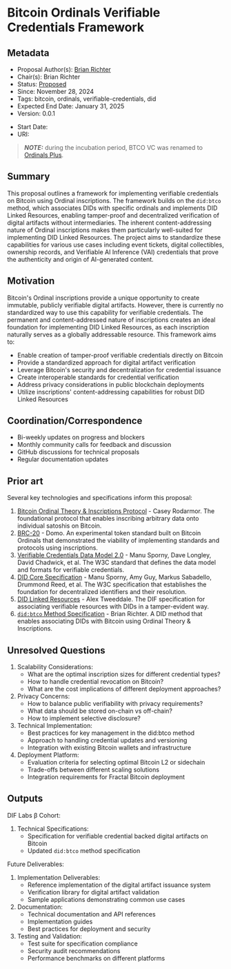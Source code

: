 # Bitcoin Ordinals Verifiable Credentials Framework

## Metadata
- Proposal Author(s): [Brian Richter](https://github.com/brianorwhatever)
- Chair(s): Brian Richter
- Status: [Proposed]()
- Since: November 28, 2024
- Tags: bitcoin, ordinals, verifiable-credentials, did
- Expected End Date: January 31, 2025
- Version: 0.0.1

[//]: # (Do not fill out below. To be filled out by chairs post-approval)
- Start Date: <date>
- URI: <uri>

> **_NOTE:_**  during the incubation period, BTCO VC was renamed to [Ordinals Plus](https://ordinals.plus).

## Summary

This proposal outlines a framework for implementing verifiable credentials on Bitcoin using Ordinal inscriptions. The framework builds on the `did:btco` method, which associates DIDs with specific ordinals and implements DID Linked Resources, enabling tamper-proof and decentralized verification of digital artifacts without intermediaries. The inherent content-addressing nature of Ordinal inscriptions makes them particularly well-suited for implementing DID Linked Resources. The project aims to standardize these capabilities for various use cases including event tickets, digital collectibles, ownership records, and Verifiable AI Inference (VAI) credentials that prove the authenticity and origin of AI-generated content.

## Motivation

Bitcoin's Ordinal inscriptions provide a unique opportunity to create immutable, publicly verifiable digital artifacts. However, there is currently no standardized way to use this capability for verifiable credentials. The permanent and content-addressed nature of inscriptions creates an ideal foundation for implementing DID Linked Resources, as each inscription naturally serves as a globally addressable resource. This framework aims to:

- Enable creation of tamper-proof verifiable credentials directly on Bitcoin
- Provide a standardized approach for digital artifact verification
- Leverage Bitcoin's security and decentralization for credential issuance
- Create interoperable standards for credential verification
- Address privacy considerations in public blockchain deployments
- Utilize inscriptions' content-addressing capabilities for robust DID Linked Resources

## Coordination/Correspondence

- Bi-weekly updates on progress and blockers
- Monthly community calls for feedback and discussion
- GitHub discussions for technical proposals
- Regular documentation updates

## Prior art

Several key technologies and specifications inform this proposal:

1. [Bitcoin Ordinal Theory & Inscriptions Protocol](https://docs.ordinals.com/) - Casey Rodarmor. The foundational protocol that enables inscribing arbitrary data onto individual satoshis on Bitcoin.
1. [BRC-20](https://domo-2.gitbook.io/brc-20-experiment/) - Domo. An experimental token standard built on Bitcoin Ordinals that demonstrated the viability of implementing standards and protocols using inscriptions.
1. [Verifiable Credentials Data Model 2.0](https://www.w3.org/TR/vc-data-model-2.0/) - Manu Sporny, Dave Longley, David Chadwick, et al. The W3C standard that defines the data model and formats for verifiable credentials.
1. [DID Core Specification](https://www.w3.org/TR/did-core/) - Manu Sporny, Amy Guy, Markus Sabadello, Drummond Reed, et al. The W3C specification that establishes the foundation for decentralized identifiers and their resolution.
1. [DID Linked Resources](https://w3c-ccg.github.io/DID-Linked-Resources/) - Alex Tweeddale. The DIF specification for associating verifiable resources with DIDs in a tamper-evident way.
1. [`did:btco` Method Specification](https://github.com/ordinalsreserve/did-btco) - Brian Richter. A DID method that enables associating DIDs with Bitcoin using Ordinal Theory & Inscriptions.

## Unresolved Questions

1. Scalability Considerations:
   - What are the optimal inscription sizes for different credential types?
   - How to handle credential revocation on Bitcoin?
   - What are the cost implications of different deployment approaches?
2. Privacy Concerns:
   - How to balance public verifiability with privacy requirements?
   - What data should be stored on-chain vs off-chain?
   - How to implement selective disclosure?
3. Technical Implementation:
   - Best practices for key management in the did:btco method
   - Approach to handling credential updates and versioning
   - Integration with existing Bitcoin wallets and infrastructure
4. Deployment Platform:
   - Evaluation criteria for selecting optimal Bitcoin L2 or sidechain
   - Trade-offs between different scaling solutions
   - Integration requirements for Fractal Bitcoin deployment

## Outputs

DIF Labs β Cohort:
1. Technical Specifications:
   - Specification for verifiable credential backed digital artifacts on Bitcoin
   - Updated `did:btco` method specification

Future Deliverables:
   1. Implementation Deliverables:
      - Reference implementation of the digital artifact issuance system
      - Verification library for digital artifact validation
      - Sample applications demonstrating common use cases
   1. Documentation:
      - Technical documentation and API references
      - Implementation guides
      - Best practices for deployment and security
   1. Testing and Validation:
      - Test suite for specification compliance
      - Security audit recommendations
      - Performance benchmarks on different platforms 